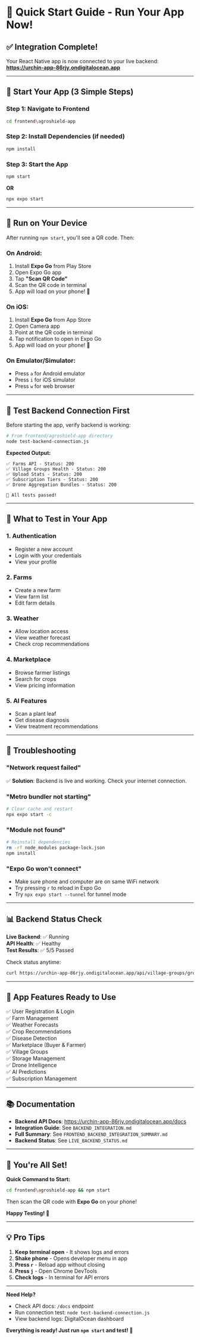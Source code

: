 # 🚀 Quick Start Guide - Run Your App Now!

## ✅ Integration Complete!

Your React Native app is now connected to your live backend:
**https://urchin-app-86rjy.ondigitalocean.app**

---

## 📱 Start Your App (3 Simple Steps)

### **Step 1: Navigate to Frontend**
```bash
cd frontend\agroshield-app
```

### **Step 2: Install Dependencies (if needed)**
```bash
npm install
```

### **Step 3: Start the App**
```bash
npm start
```
**OR**
```bash
npx expo start
```

---

## 📲 Run on Your Device

After running `npm start`, you'll see a QR code. Then:

### **On Android:**
1. Install **Expo Go** from Play Store
2. Open Expo Go app
3. Tap **"Scan QR Code"**
4. Scan the QR code in terminal
5. App will load on your phone! 🎉

### **On iOS:**
1. Install **Expo Go** from App Store
2. Open Camera app
3. Point at the QR code in terminal
4. Tap notification to open in Expo Go
5. App will load on your phone! 🎉

### **On Emulator/Simulator:**
- Press `a` for Android emulator
- Press `i` for iOS simulator
- Press `w` for web browser

---

## 🧪 Test Backend Connection First

Before starting the app, verify backend is working:

```bash
# From frontend/agroshield-app directory
node test-backend-connection.js
```

**Expected Output:**
```
✅ Farms API - Status: 200
✅ Village Groups Health - Status: 200
✅ Upload Stats - Status: 200
✅ Subscription Tiers - Status: 200
✅ Drone Aggregation Bundles - Status: 200

🎉 All tests passed!
```

---

## 🎯 What to Test in Your App

### **1. Authentication**
- Register a new account
- Login with your credentials
- View your profile

### **2. Farms**
- Create a new farm
- View farm list
- Edit farm details

### **3. Weather**
- Allow location access
- View weather forecast
- Check crop recommendations

### **4. Marketplace**
- Browse farmer listings
- Search for crops
- View pricing information

### **5. AI Features**
- Scan a plant leaf
- Get disease diagnosis
- View treatment recommendations

---

## 🔧 Troubleshooting

### **"Network request failed"**
✅ **Solution**: Backend is live and working. Check your internet connection.

### **"Metro bundler not starting"**
```bash
# Clear cache and restart
npx expo start -c
```

### **"Module not found"**
```bash
# Reinstall dependencies
rm -rf node_modules package-lock.json
npm install
```

### **"Expo Go won't connect"**
- Make sure phone and computer are on same WiFi network
- Try pressing `r` to reload in Expo Go
- Try `npx expo start --tunnel` for tunnel mode

---

## 📊 Backend Status Check

**Live Backend**: ✅ Running  
**API Health**: ✅ Healthy  
**Test Results**: ✅ 5/5 Passed  

Check status anytime:
```bash
curl https://urchin-app-86rjy.ondigitalocean.app/api/village-groups/groups/health
```

---

## 🎨 App Features Ready to Use

✅ User Registration & Login  
✅ Farm Management  
✅ Weather Forecasts  
✅ Crop Recommendations  
✅ Disease Detection  
✅ Marketplace (Buyer & Farmer)  
✅ Village Groups  
✅ Storage Management  
✅ Drone Intelligence  
✅ AI Predictions  
✅ Subscription Management  

---

## 📚 Documentation

- **Backend API Docs**: https://urchin-app-86rjy.ondigitalocean.app/docs
- **Integration Guide**: See `BACKEND_INTEGRATION.md`
- **Full Summary**: See `FRONTEND_BACKEND_INTEGRATION_SUMMARY.md`
- **Backend Status**: See `LIVE_BACKEND_STATUS.md`

---

## 🎉 You're All Set!

**Quick Command to Start:**
```bash
cd frontend\agroshield-app && npm start
```

Then scan the QR code with **Expo Go** on your phone!

**Happy Testing! 🚀**

---

## 💡 Pro Tips

1. **Keep terminal open** - It shows logs and errors
2. **Shake phone** - Opens developer menu in app
3. **Press `r`** - Reload app without closing
4. **Press `j`** - Open Chrome DevTools
5. **Check logs** - In terminal for API errors

---

**Need Help?**
- Check API docs: `/docs` endpoint
- Run connection test: `node test-backend-connection.js`
- View backend logs: DigitalOcean dashboard

**Everything is ready! Just run `npm start` and test! 🎉**
